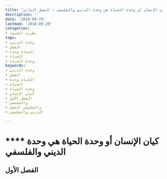 ```yaml
---
title: "كيان الإنسان أو وحدة الحياة هي وحدة الديني والفلسفي – الفصل الثاني"
description: ''
date: '2018-09-29'
lastmod: '2018-09-29'
categories:
- نظرية القيمة
tags:
- وحدة الديني
- الفصل
- الحياة وحدة
- الحياة
- وحدة الحياة
keywords:
- وحدة الديني
- الفصل
- الحياة وحدة
- الحياة
- وحدة الحياة
- كيان الإنسان
- الفصل الأول
- والفلسفي
- والفلسفي الفصل
- الديني والفلسفي

---
```

# **** **كيان الإنسان أو وحدة الحياة هي وحدة الديني والفلسفي**

## الفصل الأول

###
